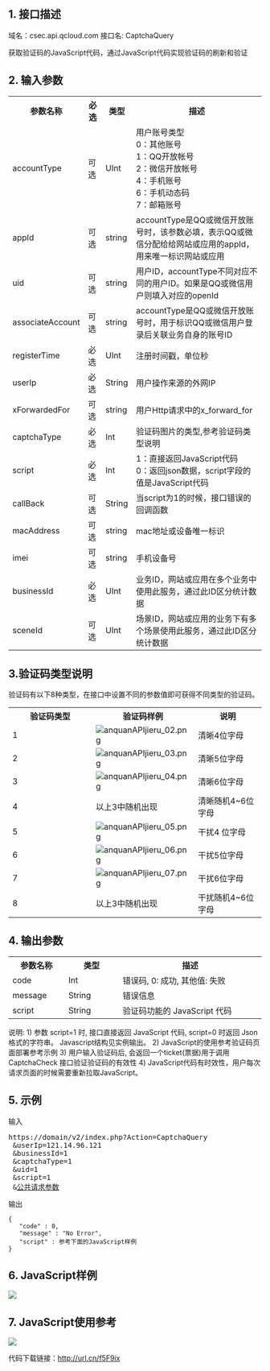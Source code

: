 ## 1. 接口描述
 
域名：csec.api.qcloud.com
接口名: CaptchaQuery

获取验证码的JavaScript代码，通过JavaScript代码实现验证码的刷新和验证

 

## 2. 输入参数
 

<table class="t"><tbody><tr>
<th><b>参数名称</b></th>
<th><b>必选</b></th>
<th><b>类型</b></th>
<th><b>描述</b></th>
<tr>
<td> accountType
</td><td> 可选
</td><td> UInt
</td><td>用户账号类型<br>0：其他账号<br>1：QQ开放帐号<br>2：微信开放帐号<br>4：手机账号<br>6：手机动态码<br>7：邮箱账号
</td></tr>
<tr>
<td> appId
</td><td> 可选
</td><td> string
</td><td> accountType是QQ或微信开放账号时，该参数必填，表示QQ或微信分配给给网站或应用的appId，用来唯一标识网站或应用
</td></tr>
<tr>
<td> uid
</td><td> 可选
</td><td> string
</td><td> 用户ID，accountType不同对应不同的用户ID。如果是QQ或微信用户则填入对应的openId
</td></tr>
<tr>
<td> associateAccount
</td><td> 可选
</td><td> string
</td><td> accountType是QQ或微信开放账号时，用于标识QQ或微信用户登录后关联业务自身的账号ID
</td></tr>
<tr>
<td> registerTime
</td><td> 必选
</td><td> UInt
</td><td> 注册时间戳，单位秒
</td></tr>
<tr>
<td> userIp <td> 必选 <td> String <td> 用户操作来源的外网IP
<tr>
<td> xForwardedFor
</td><td> 可选
</td><td> string
</td><td> 用户Http请求中的x_forward_for
</td></tr>
<tr>
<td> captchaType <td> 必选   <td> Int <td> 验证码图片的类型,参考验证码类型说明
<tr>
<td> script <td> 必选   <td> Int    <td> 1：直接返回JavaScript代码 <br>0：返回json数据，script字段的值是JavaScript代码
<tr>
<td> callBack <td> 可选   <td> String   <td> 当script为1的时候，接口错误的回调函数
<tr>
<td> macAddress
</td><td> 可选
</td><td> string
</td><td> mac地址或设备唯一标识
</td></tr>
<tr>
<td> imei
</td><td> 可选
</td><td> string
</td><td> 手机设备号
</td></tr>
<tr>
<td> businessId <td> 必选  <td> UInt <td> 业务ID，网站或应用在多个业务中使用此服务，通过此ID区分统计数据
<tr>
<td> sceneId <td> 可选   <td> UInt    <td> 场景ID，网站或应用的业务下有多个场景使用此服务，通过此ID区分统计数据
<tr>
</tbody></table>

## 3.验证码类型说明
验证码有以下8种类型，在接口中设置不同的参数值即可获得不同类型的验证码。
<table class="t">
<tbody><tr>
<th width="150"><b>验证码类型</b>
</th><th> <b>验证码样例</b>
</th><th> <b>说明</b>
</th></tr>
<tr>
<td> 1
</td><td> <img src="http://qzonestyle.gtimg.cn/qzone/vas/opensns/res/img/anquanAPIjieru_02.png" alt="anquanAPIjieru_02.png">
</td><td> 清晰4位字母
</td></tr>
<tr>
<td> 2
</td><td> <img src="http://qzonestyle.gtimg.cn/qzone/vas/opensns/res/img/anquanAPIjieru_03.png" alt="anquanAPIjieru_03.png">
</td><td> 清晰5位字母
</td></tr>
<tr>
<td> 3
</td><td> <img src="http://qzonestyle.gtimg.cn/qzone/vas/opensns/res/img/anquanAPIjieru_04.png" alt="anquanAPIjieru_04.png">
</td><td> 清晰6位字母
</td></tr>
<tr>
<td> 4
</td><td> 以上3中随机出现
</td><td> 清晰随机4~6位字母
</td></tr>
<tr>
<td> 5
</td><td> <img src="http://qzonestyle.gtimg.cn/qzone/vas/opensns/res/img/anquanAPIjieru_05.png" alt="anquanAPIjieru_05.png">
</td><td> 干扰4 位字母
</td></tr>
<tr>
<td> 6
</td><td> <img src="http://qzonestyle.gtimg.cn/qzone/vas/opensns/res/img/anquanAPIjieru_06.png" alt="anquanAPIjieru_06.png">
</td><td> 干扰5位字母
</td></tr>
<tr>
<td> 7
</td><td> <img src="http://qzonestyle.gtimg.cn/qzone/vas/opensns/res/img/anquanAPIjieru_07.png" alt="anquanAPIjieru_07.png">
</td><td> 干扰6位字母
</td></tr>
<tr>
<td> 8
</td><td> 以上3中随机出现
</td><td> 干扰随机4~6位字母
</td></tr></tbody></table>

## 4. 输出参数
<table class="t">
<tbody><tr>
<th width="100"> <b>参数名称</b>
</th><th width="100"> <b>类型</b>
</th><th width="300"> <b>描述</b>
</th></tr>
<tr>
<td> code       </td><td> Int    </td><td> 错误码, 0: 成功, 其他值: 失败
</td></tr>
<tr>
<td> message    </td><td> String </td><td> 错误信息
</td></tr>
<tr>
<td> script </td><td> String </td><td> 验证码功能的 JavaScript 代码
</td></tr></tbody></table>
说明: 
1) 参数 script=1 时, 接口直接返回 JavaScript 代码, script=0 时返回 Json 格式的字符串。 Javascript结构见实例输出。
2) JavaScript的使用参考验证码页面部署参考示例
3) 用户输入验证码后, 会返回一个ticket(票据)用于调用 CaptchaCheck 接口验证验证码的有效性
4) JavaScript代码有时效性，用户每次请求页面的时候需要重新拉取JavaScript。

## 5. 示例
输入

<pre>
https://domain/v2/index.php?Action=CaptchaQuery
 &userIp=121.14.96.121
 &businessId=1
 &captchaType=1
 &uid=1
 &script=1
 &<a href="http://tce.fsphere.cn/doc/api/229/6976">公共请求参数</a>
</pre>

输出

```
{
   "code" : 0,
   "message" : "No Error",
   "script" : 参考下面的JavaScript样例
}
```

## 6. JavaScript样例
![](https://mccdn.qcloud.com/img5693ad9809b39.png)

## 7. JavaScript使用参考
![](https://mccdn.qcloud.com/img5693adaad4352.png)

代码下载链接：http://url.cn/f5F9ix